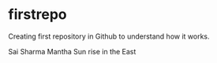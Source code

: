 # firstrepo
Creating first repository in Github to understand how it works.

Sai Sharma Mantha
Sun rise in the East
